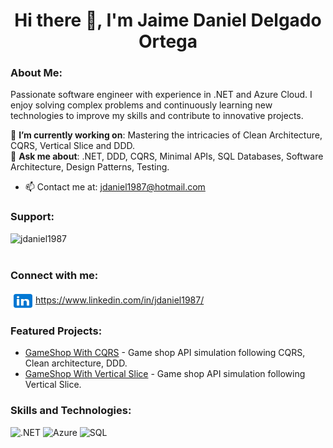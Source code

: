 <h1 align="center">Hi there 👋, I'm Jaime Daniel Delgado Ortega</h1>

<h3 align="left">About Me:</h3>
<p>
    Passionate software engineer with experience in .NET and Azure Cloud. I enjoy solving complex problems and continuously learning new technologies to improve my skills and contribute to innovative projects.
</p>

🎯 **I’m currently working on**: Mastering the intricacies of Clean Architecture, CQRS, Vertical Slice and DDD.  
💬 **Ask me about**: .NET, DDD, CQRS, Minimal APIs, SQL Databases, Software Architecture, Design Patterns, Testing.  

- 📫 Contact me at: [jdaniel1987@hotmail.com](mailto:jdaniel1987@hotmail.com)

<h3 align="left">Support:</h3>
<p><a href="https://buymeacoffee.com/jdaniel1987"> <img align="left"
            src="https://cdn.buymeacoffee.com/buttons/v2/default-yellow.png" height="50" width="210"
            alt="jdaniel1987" /></a></p><br /><br />

<h3 align="left">Connect with me:</h3>
<p align="left">
    <a href="https://www.linkedin.com/in/jdaniel1987/" target="blank"><img align="center"
            src="assets/img/icons8-linkedin.svg"
            alt="jdaniel1987" height="30" width="40" />https://www.linkedin.com/in/jdaniel1987/</a>
</p>

<h3 align="left">Featured Projects:</h3>
<ul>
    <li><a href="https://github.com/jdaniel1987/GameShop.CQRS" target="_blank">GameShop With CQRS</a> - Game shop API simulation following CQRS, Clean architecture, DDD.</li>
    <li><a href="https://github.com/jdaniel1987/GamesShop.VerticalSlice" target="_blank">GameShop With Vertical Slice</a> - Game shop API simulation following Vertical Slice.</li>
</ul>

<h3 align="left">Skills and Technologies:</h3>
<p>
    <img src="https://img.shields.io/badge/.NET-5C2D91?style=flat&logo=.net&logoColor=white" alt=".NET" />
    <img src="https://img.shields.io/badge/Azure-0089D6?style=flat&logo=azure&logoColor=white" alt="Azure" />
    <img src="https://img.shields.io/badge/SQL-003B57?style=flat&logo=sql&logoColor=white" alt="SQL" />
</p>
